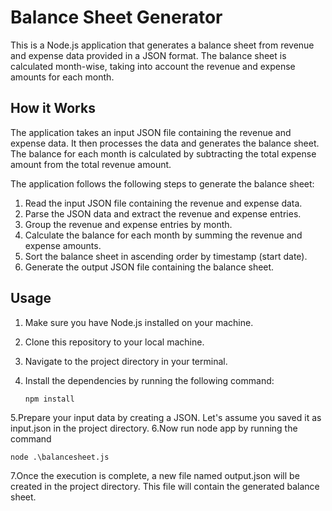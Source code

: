 # Balance Sheet Generator

This is a Node.js application that generates a balance sheet from revenue and expense data provided in a JSON format. The balance sheet is calculated month-wise, taking into account the revenue and expense amounts for each month.

## How it Works

The application takes an input JSON file containing the revenue and expense data. It then processes the data and generates the balance sheet. The balance for each month is calculated by subtracting the total expense amount from the total revenue amount.

The application follows the following steps to generate the balance sheet:

1. Read the input JSON file containing the revenue and expense data.
2. Parse the JSON data and extract the revenue and expense entries.
3. Group the revenue and expense entries by month.
4. Calculate the balance for each month by summing the revenue and expense amounts.
5. Sort the balance sheet in ascending order by timestamp (start date).
6. Generate the output JSON file containing the balance sheet.

## Usage

1. Make sure you have Node.js installed on your machine.
2. Clone this repository to your local machine.
3. Navigate to the project directory in your terminal.
4. Install the dependencies by running the following command:

   ```shell
   npm install
5.Prepare your input data by creating a JSON. Let's assume you saved it as input.json in the project directory.
6.Now run node app by running the command


   ```shell
   node .\balancesheet.js
   ```
   
7.Once the execution is complete, a new file named output.json will be created in the project directory. This file will contain the generated balance sheet.



